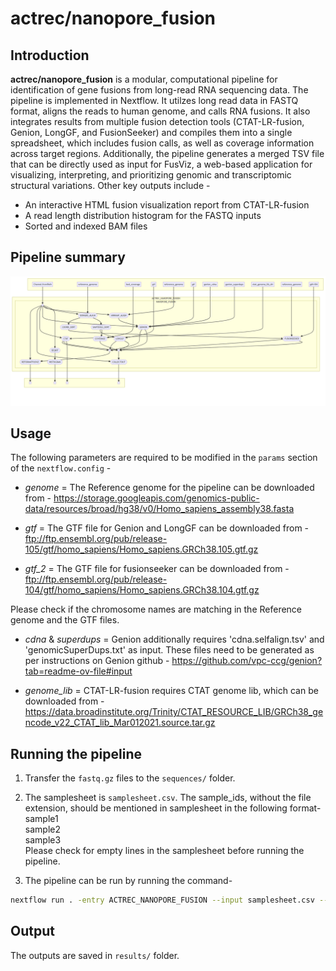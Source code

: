 # actrec/nanopore_fusion

## Introduction

**actrec/nanopore_fusion** is a modular, computational pipeline for identification of gene fusions from long-read RNA sequencing data. The pipeline is implemented in Nextflow. It utilzes long read data in FASTQ format, aligns the reads to human genome, and calls RNA fusions. It also integrates results from multiple fusion detection tools (CTAT-LR-fusion, Genion, LongGF, and FusionSeeker) and compiles them into a single spreadsheet, which includes fusion calls, as well as coverage information across target regions. Additionally, the pipeline generates a merged TSV file that can be directly used as input for FusViz, a web-based application for visualizing, interpreting, and prioritizing genomic and transcriptomic structural variations. Other key outputs include - 
- An interactive HTML fusion visualization report from CTAT-LR-fusion
- A read length distribution histogram for the FASTQ inputs
- Sorted and indexed BAM files

## Pipeline summary

<p align="center">
<img src="./img/Nanopore_fusion_pipeline_dag.png" width="800">
</p>



## Usage

The following parameters are required to be modified in the `params` section of the `nextflow.config` - 

- *genome* = The Reference genome for the pipeline can be downloaded from -  https://storage.googleapis.com/genomics-public-data/resources/broad/hg38/v0/Homo_sapiens_assembly38.fasta

- *gtf* = The GTF file for Genion and LongGF can be downloaded from -
ftp://ftp.ensembl.org/pub/release-105/gtf/homo_sapiens/Homo_sapiens.GRCh38.105.gtf.gz

- *gtf_2* = The GTF file for fusionseeker can be downloaded from -
ftp://ftp.ensembl.org/pub/release-104/gtf/homo_sapiens/Homo_sapiens.GRCh38.104.gtf.gz

Please check if the chromosome names are matching in the Reference genome and the GTF files.

- *cdna* & *superdups* = Genion additionally requires 'cdna.selfalign.tsv' and 'genomicSuperDups.txt' as input. These files need to be generated as per instructions on Genion github -  https://github.com/vpc-ccg/genion?tab=readme-ov-file#input

- *genome_lib* = CTAT-LR-fusion requires CTAT genome lib, which can be downloaded from -
https://data.broadinstitute.org/Trinity/CTAT_RESOURCE_LIB/GRCh38_gencode_v22_CTAT_lib_Mar012021.source.tar.gz


## Running the pipeline

1. Transfer the `fastq.gz` files to the `sequences/` folder.

2. The samplesheet is `samplesheet.csv`. The sample_ids, without the file extension, should be mentioned in samplesheet in the following format-  
sample1  
sample2  
sample3  
Please check for empty lines in the samplesheet before running the pipeline.


3. The pipeline can be run by running the command-

```bash
nextflow run . -entry ACTREC_NANOPORE_FUSION --input samplesheet.csv --outdir results  -profile docker -ansi-log false  -resume  -bg
```

## Output
The outputs are saved in `results/` folder.
